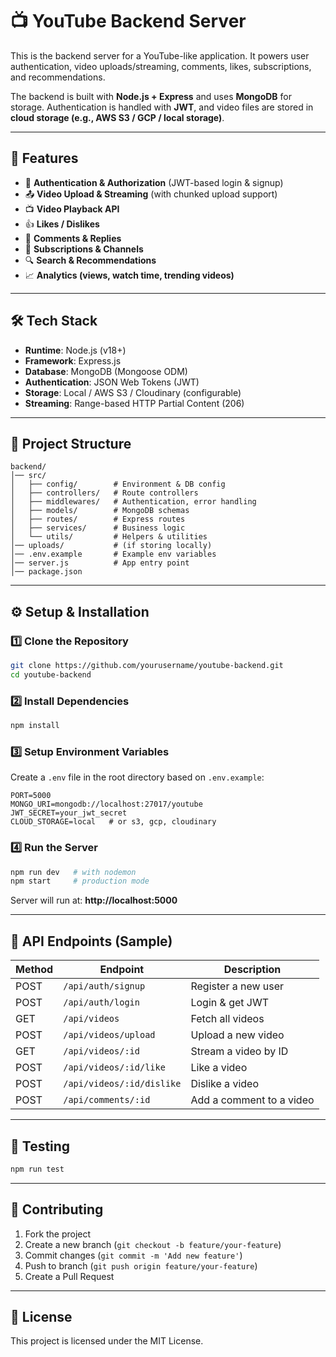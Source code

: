 # 📺 YouTube Backend Server

This is the backend server for a YouTube-like application. It powers user authentication, video uploads/streaming, comments, likes, subscriptions, and recommendations.  

The backend is built with **Node.js + Express** and uses **MongoDB** for storage. Authentication is handled with **JWT**, and video files are stored in **cloud storage (e.g., AWS S3 / GCP / local storage)**.  

---

## 🚀 Features

- 🔐 **Authentication & Authorization** (JWT-based login & signup)  
- 📤 **Video Upload & Streaming** (with chunked upload support)  
- 📺 **Video Playback API**  
- 👍 **Likes / Dislikes**  
- 💬 **Comments & Replies**  
- 📜 **Subscriptions & Channels**  
- 🔍 **Search & Recommendations**  
- 📈 **Analytics (views, watch time, trending videos)**  

---

## 🛠️ Tech Stack

- **Runtime**: Node.js (v18+)  
- **Framework**: Express.js  
- **Database**: MongoDB (Mongoose ODM)  
- **Authentication**: JSON Web Tokens (JWT)  
- **Storage**: Local / AWS S3 / Cloudinary (configurable)  
- **Streaming**: Range-based HTTP Partial Content (206)  

---

## 📂 Project Structure

```
backend/
│── src/
│   ├── config/        # Environment & DB config
│   ├── controllers/   # Route controllers
│   ├── middlewares/   # Authentication, error handling
│   ├── models/        # MongoDB schemas
│   ├── routes/        # Express routes
│   ├── services/      # Business logic
│   └── utils/         # Helpers & utilities
│── uploads/           # (if storing locally)
│── .env.example       # Example env variables
│── server.js          # App entry point
│── package.json
```

---

## ⚙️ Setup & Installation

### 1️⃣ Clone the Repository
```bash
git clone https://github.com/yourusername/youtube-backend.git
cd youtube-backend
```

### 2️⃣ Install Dependencies
```bash
npm install
```

### 3️⃣ Setup Environment Variables
Create a `.env` file in the root directory based on `.env.example`:

```env
PORT=5000
MONGO_URI=mongodb://localhost:27017/youtube
JWT_SECRET=your_jwt_secret
CLOUD_STORAGE=local   # or s3, gcp, cloudinary
```

### 4️⃣ Run the Server
```bash
npm run dev   # with nodemon
npm start     # production mode
```

Server will run at: **http://localhost:5000**  

---

## 📡 API Endpoints (Sample)

| Method | Endpoint             | Description                  |
|--------|----------------------|------------------------------|
| POST   | `/api/auth/signup`   | Register a new user          |
| POST   | `/api/auth/login`    | Login & get JWT              |
| GET    | `/api/videos`        | Fetch all videos             |
| POST   | `/api/videos/upload` | Upload a new video           |
| GET    | `/api/videos/:id`    | Stream a video by ID         |
| POST   | `/api/videos/:id/like` | Like a video               |
| POST   | `/api/videos/:id/dislike` | Dislike a video         |
| POST   | `/api/comments/:id`  | Add a comment to a video     |

---

## 🧪 Testing

```bash
npm run test
```

---

## 🤝 Contributing

1. Fork the project  
2. Create a new branch (`git checkout -b feature/your-feature`)  
3. Commit changes (`git commit -m 'Add new feature'`)  
4. Push to branch (`git push origin feature/your-feature`)  
5. Create a Pull Request  

---

## 📜 License

This project is licensed under the MIT License.
